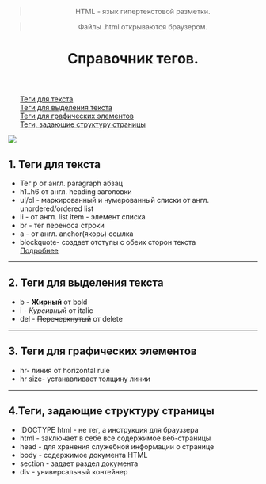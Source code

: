 <!DOCTYPE html>
<html lang="ru">
<head>
    <meta charset="UTF-8">
    <meta name="viewport" content="width=device-width, initial-scale=1.0">
    <link rel="stylesheet" href="css/style.css">
    <title>Справочник тегов</title>
</head>
<body>
    <header>
        <blockquote><p>HTML - язык гипертекстовой разметки.</p></blockquote>
        <blockquote><p>Файлы .html открываются браузером.</p></blockquote>
        <h1>Справочник тегов.</h1>
    </header>
    <nav>
        <ul type="none">
            <li><a href="#text_font">Теги для текста</a></li>
            <li><a href="#text_style">Теги для выделения текста</a></li>
            <li><a href="#text_graph">Теги для графических элементов</a></li>
            <li><a href="#text_build">Теги, задающие структуру страницы</a></li>
        </ul>
    </nav>
    <img src = "images/2620230.png">
    <section id="text_font">
        <h2>1. Теги для текста</h2>
            <ul>
                <li>Тег p от англ. paragraph абзац</li>
                <li>h1..h6 от англ. heading заголовки</li>
                <li>ul/ol - маркированный и нумерованный списки  от англ. unordered/ordered list</li>
                <li>li - от англ. list item - элемент списка</li>
                <li>br - тег переноса строки</li>
                <li>a - от англ. anchor(якорь) ссылка</li>
                <li>blockquote- создает отступы с обеих сторон текста</li>
                <a target="blank" href="https://html5book.ru/">Подробнее</a>
            </ul>
    </section>
    <hr size="10">
    <section id="text_style">
        <h2>2. Теги для выделения текста</h2>
            <ul>
                <li>b - <b>Жирный</b> от bold</li>
                <li>i - <i>Курсивный</i> от italic</li>
                <li>del - <del>Перечеркнутый</del> от delete</li>
            </ul>
    </section>
    <hr size="10">
    <section id="text_graph">
        <h2>3. Теги для графических элементов</h2>
            <ul>
                <li>hr- линия от horizontal rule</li>
                <li>hr size- устанавливает толщину линии</li>
            </ul>
    </section>
    <hr size="10">
    <section id="text_build">
        <h2>4.Теги, задающие структуру страницы</h2>
            <ul>
                <li>!DOCTYPE html - не тег, а инструкция для брауззера</li>
                <li>html - заключает в себе все содержимое веб-страницы</li>
                <li>head - для хранения служебной информации о странице</li>
                <li>body - содержимое документа HTML</li>
                <li>section - задает раздел документа</li>
                <li>div - универсальный контейнер</li>
            </ul>
    </section>
</body>
</html>
